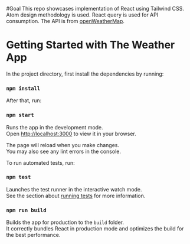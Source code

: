 #Goal
This repo showcases implementation of React using Tailwind CSS. Atom design methodology is used. React query is used for API consumption. The API is from [openWeatherMap](https://openweathermap.org/).

# Getting Started with The Weather App

In the project directory, first install the dependencies by running:

### `npm install`

After that, run:

### `npm start`

Runs the app in the development mode.\
Open [http://localhost:3000](http://localhost:3000) to view it in your browser.

The page will reload when you make changes.\
You may also see any lint errors in the console.

To run automated tests, run:

### `npm test`

Launches the test runner in the interactive watch mode.\
See the section about [running tests](https://facebook.github.io/create-react-app/docs/running-tests) for more information.

### `npm run build`

Builds the app for production to the `build` folder.\
It correctly bundles React in production mode and optimizes the build for the best performance.
